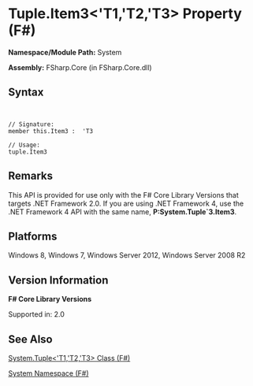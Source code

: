 # Tuple.Item3<'T1,'T2,'T3> Property (F#)

**Namespace/Module Path:** System

**Assembly:** FSharp.Core (in FSharp.Core.dll)


## Syntax


```


// Signature:
member this.Item3 :  'T3

// Usage:
tuple.Item3

```



## Remarks
This API is provided for use only with the F# Core Library Versions that targets .NET Framework 2.0. If you are using .NET Framework 4, use the .NET Framework 4 API with the same name, **P:System.Tuple&#96;3.Item3**.


## Platforms
Windows 8, Windows 7, Windows Server 2012, Windows Server 2008 R2


## Version Information
**F# Core Library Versions**

Supported in: 2.0




## See Also
[System.Tuple&#60;'T1,'T2,'T3&#62; Class &#40;F&#35;&#41;](System.Tuple%28%27T1%2C%27T2%2C%27T3%29-Class-%28FSharp%29.md)

[System Namespace &#40;F&#35;&#41;](System-Namespace-%28FSharp%29.md)

